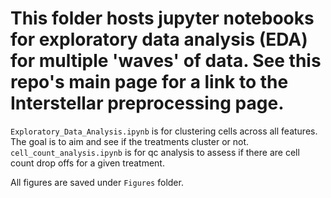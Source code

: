 # This folder hosts jupyter notebooks for exploratory data analysis (EDA) for multiple 'waves' of data. See this repo's main page for a link to the Interstellar preprocessing page.

```Exploratory_Data_Analysis.ipynb```
is for clustering cells across all features. The goal is to aim and see if the treatments cluster or not.
```cell_count_analysis.ipynb``` is for qc analysis to assess if there are cell count drop offs for a given treatment.

All figures are saved under `Figures` folder.
